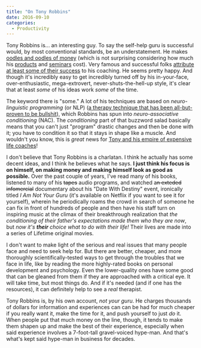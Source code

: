 ```yaml
---
title: "On Tony Robbins"
date: 2016-09-10
categories:
  - Productivity
---
```


Tony Robbins is... an interesting guy. To say the self-help guru is successful would, by most conventional standards, be an understatement.<!--more--> He makes [oodles and oodles of money][how much] (which is not surprising considering how much his [products][] and [seminars][] cost). Very famous and successful folks [attribute at least some of their success][testimonials] to his coaching. He seems pretty happy. And though it's incredibly easy to get incredibly turned off by his in-your-face, over-enthusiastic, mega-extrovert, never-shuts-the-hell-up style, it's clear that at least *some* of his ideas work *some* of the time.

The keyword there is "some." A lot of his techniques are based on *neuro-linguistic programming* (or NLP) ([a therapy technique that has been all-but-proven to be bullshit][nlp]), which Robbins has spun into *neuro-associative conditioning* (NAC). The *conditioning* part of that buzzword salad basically means that you can't just "program" drastic changes and then be done with it; you have to condition it so that it stays in shape like a muscle. And wouldn't you know, this is *great* news for [Tony and his empire of expensive life coaches][life coaches]!

I don't believe that Tony Robbins is a charlatan. I think he actually has some decent ideas, and I think he believes what he says. **I just think his focus is on himself, on making money and making himself look as good as possible.** Over the past couple of years, I've read many of his books, listened to many of his <del>tapes</del> audio programs, and watched a<del>n exteded infomercial</del> documentary about his "Date With Destiny" event, ironically titled *I Am Not Your Guru* (it's available on Netflix if you want to see it for yourself), wherein he periodically roams the crowd in search of someone he can fix in front of hundreds of people and then have his staff turn on inspiring music at the climax of their breakthrough realization that *the conditioning of their father's expectations made them who they are now*, but _now it's **their** choice what to do with their life!_ Their lives are made into a series of Lifetime original movies.

I don't want to make light of the serious and real issues that many people face and need to seek help for. But there are better, cheaper, and more thoroughly scientifically-tested ways to get through the troubles that we face in life, like by reading the more highly-rated books on personal development and psychology. Even the lower-quality ones have some good that can be gleaned from them if they are approached with a critical eye. It will take time, but most things do. And if it's needed (and if one has the resources), it can definitely help to see a *real* therapist.

Tony Robbins is, by his own account, *not your guru*. He charges thousands of dollars for information and experiences can can be had for much cheaper if you really want it, make the time for it, and push yourself to just *do* it. When people put that much money on the line, though, it tends to make them shapen up and make the best of their experience, especially when said experience involves a 7-foot-tall gravel-voiced hype-man. And that's what's kept said hype-man in business for decades.

[how much]: http://lmgtfy.com/?q=how+much+money+does+tony+robbins+make
[products]: https://store.tonyrobbins.com/collections/all
[seminars]: https://www.tonyrobbins.com/events/
[testimonials]: https://www.youtube.com/watch?v=BuH4yZ83C7w
[nlp]: http://skepdic.com/neurolin.html
[life coaches]: http://lifecoaching.tonyrobbins.com/
